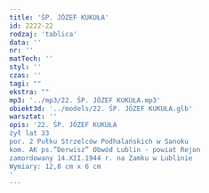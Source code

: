 ```yaml
---
title: 'ŚP. JÓZEF KUKUŁA'
id: 2222-22
rodzaj: 'tablica'
data: ''
nr: ''
matTech: ''
styl: ''
czas: ''
tagi: ""
ekstra: ""
mp3: '../mp3/22. ŚP. JÓZEF KUKUŁA.mp3'
obiekt3d: '../models/22. ŚP. JÓZEF KUKUŁA.glb'
warsztat: ''
opis: '22. ŚP. JÓZEF KUKUŁA
żył lat 33
por. 2 Pułku Strzelców Podhalańskich w Sanoku
kom. AK ps.”Derwisz” Obwód Lublin - powiat Rejon
zamordowany 14.XII.1944 r. na Zamku w Lublinie
Wymiary: 12,8 cm x 6 cm
'
---
```


